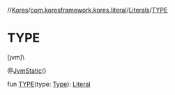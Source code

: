 //[Kores](../../../index.md)/[com.koresframework.kores.literal](../index.md)/[Literals](index.md)/[TYPE](-t-y-p-e.md)

# TYPE

[jvm]\

@[JvmStatic](https://kotlinlang.org/api/latest/jvm/stdlib/kotlin.jvm/-jvm-static/index.html)()

fun [TYPE](-t-y-p-e.md)(type: [Type](https://docs.oracle.com/javase/8/docs/api/java/lang/reflect/Type.html)): [Literal](../-literal/index.md)
